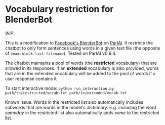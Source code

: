 # Vocabulary restriction for BlenderBot

*WIP*

This is a modification to [Facebook's BlenderBot](https://ai.facebook.com/blog/state-of-the-art-open-source-chatbot/) on [ParlAI](https://parl.ai/). It restricts the chatbot to only form sentences using words in a given text file (the opposite of `beam-block-list-filename`). Tested on ParlAI v0.9.4.

The chatbot maintains a pool of words (the **restricted** vocabulary) that are allowed in its responses. If an **extended** vocabulary is also provided, words that are in the extended vocabulary will be added to the pool of words if a user response contains it.

To start interactive mode: `python run_interaction.py path/to/restricted/vocab.txt path/to/extended/vocab.txt`

Known issue: Words in the restricted list also automatically includes subwords that are words in the model's dictionary. E.g. including the word *someday* in the restricted list also automatically adds *some* to the restricted list.
